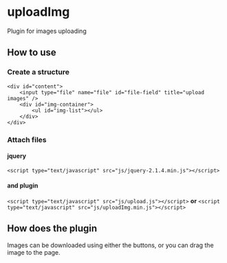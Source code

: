 # uploadImg
Plugin for images uploading

## How to use

### Create a structure

```
<div id="content">
    <input type="file" name="file" id="file-field" title="upload images" />
    <div id="img-container">
    	<ul id="img-list"></ul>
    </div>
</div>
```

### Attach files

#### jquery
```<script type="text/javascript" src="js/jquery-2.1.4.min.js"></script>```

#### and plugin
```<script type="text/javascript" src="js/upload.js"></script>```
**or**
```<script type="text/javascript" src="js/uploadImg.min.js"></script>```



## How does the plugin

Images can be downloaded using either the buttons, or you can drag the image to the page.
